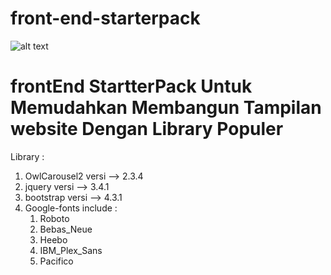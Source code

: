 # front-end-starterpack

![alt text](https://user-images.githubusercontent.com/31470100/68837127-7c8fbf80-06ee-11ea-8a59-d04243ac1095.png)


# frontEnd StartterPack Untuk Memudahkan Membangun Tampilan website Dengan Library Populer
Library : 
1. OwlCarousel2 versi --> 2.3.4
2. jquery versi --> 3.4.1
3. bootstrap versi --> 4.3.1
4. Google-fonts include : 
    1. Roboto
    2. Bebas_Neue
    3. Heebo
    4. IBM_Plex_Sans
    5. Pacifico
